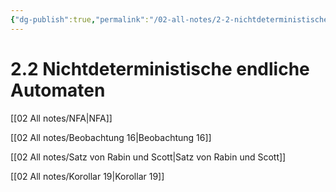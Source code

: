 ```yaml
---
{"dg-publish":true,"permalink":"/02-all-notes/2-2-nichtdeterministische-endliche-automaten/","dgHomeLink":true,"dgPassFrontmatter":false}
---
```


# 2.2 Nichtdeterministische endliche Automaten
[[02 All notes/NFA|NFA]]

[[02 All notes/Beobachtung 16|Beobachtung 16]]

[[02 All notes/Satz von Rabin und Scott|Satz von Rabin und Scott]]

[[02 All notes/Korollar 19|Korollar 19]]
